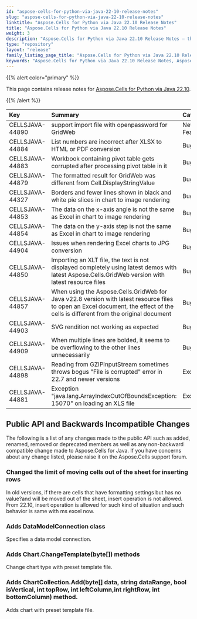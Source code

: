 ```yaml
---
id: "aspose-cells-for-python-via-java-22-10-release-notes"
slug: "aspose-cells-for-python-via-java-22-10-release-notes"
linktitle: "Aspose.Cells for Python via Java 22.10 Release Notes"
title: "Aspose.Cells for Python via Java 22.10 Release Notes"
weight: 3
description: "Aspose.Cells for Python via Java 22.10 Release Notes – the latest enhancements, new features, and fixes."
type: "repository"
layout: "release"
family_listing_page_title: "Aspose.Cells for Python via Java 22.10 Release Notes"
keywords: "Aspose.Cells for Python via Java 22.10 Release Notes, Aspose.Cells for Python via Java 22.10 updates and fixes"
---
```


{{% alert color="primary" %}}

This page contains release notes for [Aspose.Cells for Python via Java 22.10](https://releases.aspose.com/cells/python-java/new-releases/aspose.cells-for-python-via-java-22.10/).

{{% /alert %}}

|**Key**|**Summary**|**Category**|
| :- | :- | :- |
|CELLSJAVA-44890|support import file with openpassword for GridWeb|New Feature
|CELLSJAVA-44884|List numbers are incorrect after XLSX to HTML or PDF conversion |Bug
|CELLSJAVA-44883|Workbook containing pivot table gets corrupted after processing pivot table in it |Bug
|CELLSJAVA-44879|The formatted result for GridWeb was different from Cell.DisplayStringValue|Bug
|CELLSJAVA-44327|Borders and fewer lines shown in black and white pie slices in chart to image rendering|Bug
|CELLSJAVA-44853|The data on the x-axis angle is not the same as Excel in chart to image rendering|Bug
|CELLSJAVA-44854|The data on the y-axis step is not the same as Excel in chart to image rendering|Bug
|CELLSJAVA-44904|Issues when rendering Excel charts to JPG conversion|Bug
|CELLSJAVA-44850|Importing an XLT file, the text is not displayed completely using latest demos with latest Aspose.Cells.GridWeb version with latest resource files|Bug
|CELLSJAVA-44857|When using the Aspose.Cells.GridWeb for Java v22.8 version with latest resource files to open an Excel document, the effect of the cells is different from the original document|Bug
|CELLSJAVA-44903|SVG rendition not working as expected|Bug
|CELLSJAVA-44909|When multiple lines are bolded, it seems to be overflowing to the other lines unnecessarily |Bug
|CELLSJAVA-44898|Reading from GZIPInputStream sometimes throws bogus "File is corrupted" error in 22.7 and newer versions|Exception
|CELLSJAVA-44881|Exception "java.lang.ArrayIndexOutOfBoundsException: 15070" on loading an XLS file|Exception

## **Public API and Backwards Incompatible Changes**

The following is a list of any changes made to the public API such as added, renamed, removed or deprecated members as well as any non-backward compatible change made to Aspose.Cells for Java. If you have concerns about any change listed, please raise it on the Aspose.Cells support forum.

### **Changed the limit of moving cells out of the sheet for inserting rows**

In old versions, if there are cells that have formatting settings but has no value?and will be moved out of the sheet, insert operation is not allowed. From 22.10, insert operation is allowed for such kind of situation and such behavior is same with ms excel now.

### **Adds DataModelConnection class**

Specifies a data model connection.

### **Adds Chart.ChangeTemplate(byte[]) methods**

Change chart type with preset template file.

### **Adds ChartCollection.Add(byte[] data, string dataRange, bool isVertical, int topRow, int leftColumn,int rightRow, int bottomColumn) method.**

Adds chart with preset template file.